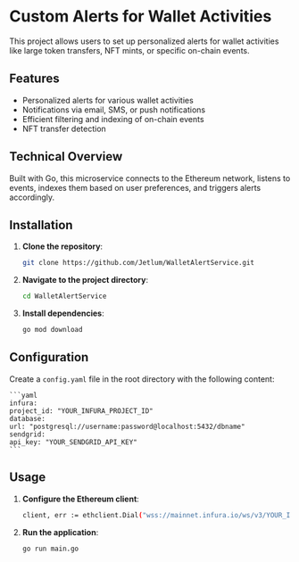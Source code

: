 # Custom Alerts for Wallet Activities

This project allows users to set up personalized alerts for wallet activities like large token transfers, NFT mints, or specific on-chain events.

## Features

- Personalized alerts for various wallet activities
- Notifications via email, SMS, or push notifications
- Efficient filtering and indexing of on-chain events
- NFT transfer detection

## Technical Overview

Built with Go, this microservice connects to the Ethereum network, listens to events, indexes them based on user preferences, and triggers alerts accordingly.

## Installation

1. **Clone the repository**:
   ```sh
   git clone https://github.com/Jetlum/WalletAlertService.git

2. **Navigate to the project directory**:
    ```sh
    cd WalletAlertService

3. **Install dependencies**:
    ```sh
    go mod download

## Configuration

Create a `config.yaml` file in the root directory with the following content:

    ```yaml
    infura:
    project_id: "YOUR_INFURA_PROJECT_ID"
    database:
    url: "postgresql://username:password@localhost:5432/dbname"
    sendgrid:
    api_key: "YOUR_SENDGRID_API_KEY"
    ```

## Usage

1. **Configure the Ethereum client**:
    ```sh
    client, err := ethclient.Dial("wss://mainnet.infura.io/ws/v3/YOUR_INFURA_PROJECT_ID")

2. **Run the application**:
    ```sh
    go run main.go

